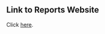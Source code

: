 ## Link to Reports Website
Click [here](https://afnansa002.github.io/Project-CS350-Website/home.html).
